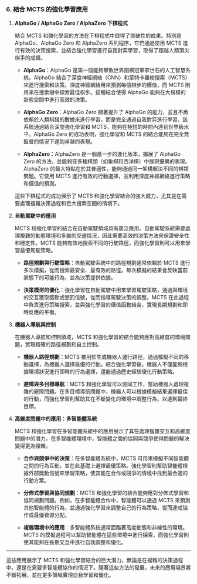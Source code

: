 ### 6. **結合 MCTS 的強化學習應用**

1. **AlphaGo / AlphaGo Zero / AlphaZero 下棋程式**

   結合 MCTS 和強化學習的方法在下棋程式中取得了突破性的成果。特別是 AlphaGo、AlphaGo Zero 和 AlphaZero 系列程序，它們通過使用 MCTS 進行有效的決策搜索，並結合強化學習進行自我對弈學習，取得了超越人類頂尖棋手的成績。

   - **AlphaGo**：AlphaGo 是第一個能夠擊敗世界圍棋冠軍李世石的人工智慧系統。AlphaGo 結合了深度神經網絡（CNN）和蒙特卡羅樹搜索（MCTS）來進行搜索和決策。深度神經網絡用來預測每個棋步的價值，而 MCTS 則用來在搜索樹中探索最佳棋步。這種結合使得 AlphaGo 能夠在大規模的狀態空間中進行高效的決策。
   
   - **AlphaGo Zero**：AlphaGo Zero 顯著提升了 AlphaGo 的能力，並且不再依賴於人類棋譜的數據來進行學習，而是完全通過自我對弈進行學習。該系統通過結合深度強化學習和 MCTS，能夠在極短的時間內達到世界級水平。AlphaGo Zero 的成功表明，強化學習和 MCTS 的結合能夠在完全無監督的情況下達到卓越的表現。
   
   - **AlphaZero**：AlphaZero 是一個進一步的進化版本，擴展了 AlphaGo Zero 的方法，並能夠在多種棋類（如象棋和西洋棋）中展現優異的表現。AlphaZero 的最大特點在於其普適性，能夠通過同一架構解決不同的棋類問題。它使用 MCTS 進行有效的行動選擇，並利用深度神經網絡進行策略和價值的預測。

   這些下棋程式的成功展示了 MCTS 和強化學習結合的強大威力，尤其是在需要處理複雜決策過程和巨大搜索空間的情境下。

2. **自動駕駛中的應用**

   MCTS 和強化學習的結合在自動駕駛領域具有廣泛應用。自動駕駛系統需要處理複雜的動態環境和多變的交通情況，因此需要高效的決策方法來保證安全性和穩定性。MCTS 能夠有效地搜索不同的行駛路徑，而強化學習則可以用來學習最優駕駛策略。

   - **路徑規劃與行駛策略**：自動駕駛系統中的路徑規劃通常依賴於 MCTS 進行多次模擬，從而搜索最安全、最有效的路徑。每次模擬的結果會反映當前狀態下的可能行為，並為決策提供依據。
   
   - **決策模型的優化**：強化學習在自動駕駛中用來學習駕駛策略，通過與環境的交互獲取獎勳或懲罰信號，從而指導駕駛決策的調整。MCTS 在此過程中負責進行策略搜索，並與強化學習的價值函數結合，實現長期規劃和即時反應的平衡。

3. **機器人導航與控制**

   在機器人導航和控制領域，MCTS 和強化學習的結合能夠應對高維度的環境問題，實現精確的路徑規劃和自主控制。

   - **機器人路徑規劃**：MCTS 被用於生成機器人運行路徑，通過模擬不同的移動選擇，為機器人選擇最優的行動。結合強化學習後，機器人不僅能夠根據環境狀況進行即時的行為選擇，還能通過歷史經驗優化行動策略。
   
   - **避障與多目標導航**：MCTS 和強化學習可以協同工作，幫助機器人處理複雜的避障問題。在多目標導航問題中，機器人可以根據模擬結果選擇最佳的行動，而強化學習則幫助其在不斷變化的環境中調整行為，以達到最終目標。

4. **高維度問題中的應用：多智能體系統**

   MCTS 和強化學習在多智能體系統中的應用展示了其在處理複雜交互和高維度問題中的潛力。在多智能體環境中，智能體之間的協同與競爭使得問題的解決變得更為複雜。

   - **合作與競爭中的決策**：在多智能體系統中，MCTS 可用來模擬不同智能體之間的行為互動，並在此基礎上選擇最優策略。強化學習則幫助智能體根據外部獎勳信號來學習策略，使其能在合作或競爭的情境中找到最合適的行動方案。
   
   - **分佈式學習與協同規劃**：MCTS 和強化學習的結合能夠應對分佈式學習和協同規劃問題。例如，在多智能體合作中，智能體可以通過 MCTS 來預測其他智能體的行為，並通過強化學習來調整自己的行為策略，從而達成協作或最優資源分配。

   - **複雜環境中的應用**：多智能體系統通常面臨著高度動態和非線性的環境。MCTS 的模擬過程可以幫助智能體在這些環境中進行探索，而強化學習則使其能夠在長期交互中進行自我調整和優化。

---

這些應用展示了 MCTS 和強化學習結合的巨大潛力，無論是在複雜的決策過程中，還是在需要多智能體協作的情況下。隨著這些方法的發展，未來的應用場景將不斷拓展，並在更多領域實現自我學習和優化。